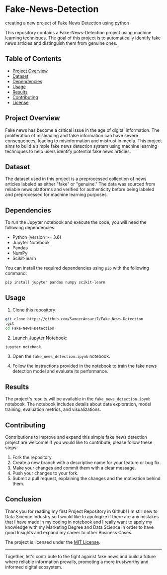 # Fake-News-Detection
creating a new project of Fake News Detection using python

This repository contains a Fake-News-Detection project using machine learning techniques. The goal of this project is to automatically identify fake news articles and distinguish them from genuine ones.

## Table of Contents

- [Project Overview](#project-overview)
- [Dataset](#dataset)
- [Dependencies](#dependencies)
- [Usage](#usage)
- [Results](#results)
- [Contributing](#contributing)
- [License](#license)

## Project Overview

Fake news has become a critical issue in the age of digital information. The proliferation of misleading and false information can have severe consequences, leading to misinformation and mistrust in media. This project aims to build a simple fake news detection system using machine learning techniques to help users identify potential fake news articles.

## Dataset

The dataset used in this project is a preprocessed collection of news articles labeled as either "fake" or "genuine." The data was sourced from reliable news platforms and verified for authenticity before being labeled and preprocessed for machine learning purposes.

## Dependencies

To run the Jupyter notebook and execute the code, you will need the following dependencies:

- Python (version >= 3.6)
- Jupyter Notebook
- Pandas
- NumPy
- Scikit-learn

You can install the required dependencies using `pip` with the following command:

```bash
pip install jupyter pandas numpy scikit-learn
```

## Usage

1. Clone this repository:

```bash
git clone https://github.com/SameerAnsari7/Fake-News-Detection
.git
cd Fake-News-Detection
```

2. Launch Jupyter Notebook:

```bash
jupyter notebook
```

3. Open the `fake_news_detection.ipynb` notebook.

4. Follow the instructions provided in the notebook to train the fake news detection model and evaluate its performance.

## Results

The project's results will be available in the `fake_news_detection.ipynb` notebook. The notebook includes details about data exploration, model training, evaluation metrics, and visualizations.

## Contributing

Contributions to improve and expand this simple fake news detection project are welcome! If you would like to contribute, please follow these steps:

1. Fork the repository.
2. Create a new branch with a descriptive name for your feature or bug fix.
3. Make your changes and commit them with a clear message.
4. Push your changes to your fork.
5. Submit a pull request, explaining the changes and the motivation behind them.

## Conclusion

Thank you for reading my first Project Repository in Github! I'm still new to Data Science Industry so I would like to apologize if there are any mistakes that I have made in my coding in notebook and I really want to apply my knowledge with my Marketing Degree and Data Science in order to have good Insights and expand my career to other Business Cases.

The project is licensed under the [MIT License](LICENSE).

---

Together, let's contribute to the fight against fake news and build a future where reliable information prevails, promoting a more trustworthy and informed digital ecosystem.
